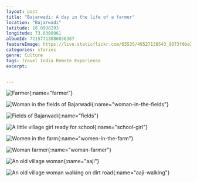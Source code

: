 ```yaml
---
layout: post
title: "Bajarwadi: A day in the life of a farmer"
location: "Bajarwadi"
latitude: 18.0938293 
longitude: 73.8300961
albumId: 72157713086036387
featureImage: https://live.staticflickr.com/65535/49527138543_9673f0be2c_c.jpg
categories: stories
genre: Culture
tags: Travel India Remote Experience
excerpt: 


---
```


![Farmer](){:name="farmer"} 

![Woman in the fields of Bajarwadi](){:name="woman-in-the-fields"} 

![Fields of Bajarwadi](){:name="fields"} 

![A little village girl ready for school](){:name="school-girl"}

![Women in the farm](){:name="women-in-the-farm"}

![Woman farmer](){:name="woman-farmer"}

![An old village woman](){:name="aaji"}

![An old village woman walking on dirt road](){:name="aaji-walking"}
